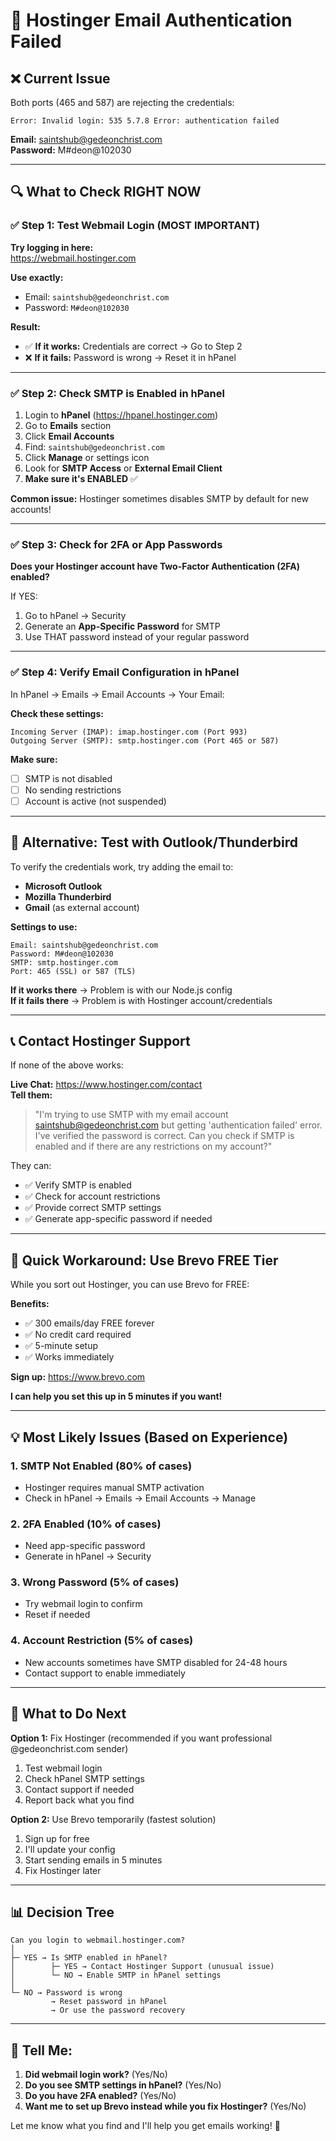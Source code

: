# 🚨 Hostinger Email Authentication Failed

## ❌ Current Issue

Both ports (465 and 587) are rejecting the credentials:
```
Error: Invalid login: 535 5.7.8 Error: authentication failed
```

**Email:** saintshub@gedeonchrist.com  
**Password:** M#deon@102030

---

## 🔍 What to Check RIGHT NOW

### ✅ Step 1: Test Webmail Login (MOST IMPORTANT)

**Try logging in here:**  
https://webmail.hostinger.com

**Use exactly:**
- Email: `saintshub@gedeonchrist.com`
- Password: `M#deon@102030`

**Result:**
- ✅ **If it works:** Credentials are correct → Go to Step 2
- ❌ **If it fails:** Password is wrong → Reset it in hPanel

---

### ✅ Step 2: Check SMTP is Enabled in hPanel

1. Login to **hPanel** (https://hpanel.hostinger.com)
2. Go to **Emails** section
3. Click **Email Accounts**
4. Find: `saintshub@gedeonchrist.com`
5. Click **Manage** or settings icon
6. Look for **SMTP Access** or **External Email Client**
7. **Make sure it's ENABLED** ✅

**Common issue:** Hostinger sometimes disables SMTP by default for new accounts!

---

### ✅ Step 3: Check for 2FA or App Passwords

**Does your Hostinger account have Two-Factor Authentication (2FA) enabled?**

If YES:
1. Go to hPanel → Security
2. Generate an **App-Specific Password** for SMTP
3. Use THAT password instead of your regular password

---

### ✅ Step 4: Verify Email Configuration in hPanel

In hPanel → Emails → Email Accounts → Your Email:

**Check these settings:**
```
Incoming Server (IMAP): imap.hostinger.com (Port 993)
Outgoing Server (SMTP): smtp.hostinger.com (Port 465 or 587)
```

**Make sure:**
- [ ] SMTP is not disabled
- [ ] No sending restrictions
- [ ] Account is active (not suspended)

---

## 🔧 Alternative: Test with Outlook/Thunderbird

To verify the credentials work, try adding the email to:
- **Microsoft Outlook**
- **Mozilla Thunderbird**
- **Gmail** (as external account)

**Settings to use:**
```
Email: saintshub@gedeonchrist.com
Password: M#deon@102030
SMTP: smtp.hostinger.com
Port: 465 (SSL) or 587 (TLS)
```

**If it works there** → Problem is with our Node.js config  
**If it fails there** → Problem is with Hostinger account/credentials

---

## 📞 Contact Hostinger Support

If none of the above works:

**Live Chat:** https://www.hostinger.com/contact  
**Tell them:**
> "I'm trying to use SMTP with my email account saintshub@gedeonchrist.com but getting 'authentication failed' error. I've verified the password is correct. Can you check if SMTP is enabled and if there are any restrictions on my account?"

They can:
- ✅ Verify SMTP is enabled
- ✅ Check for account restrictions
- ✅ Provide correct SMTP settings
- ✅ Generate app-specific password if needed

---

## 🎯 Quick Workaround: Use Brevo FREE Tier

While you sort out Hostinger, you can use Brevo for FREE:

**Benefits:**
- ✅ 300 emails/day FREE forever
- ✅ No credit card required
- ✅ 5-minute setup
- ✅ Works immediately

**Sign up:** https://www.brevo.com

**I can help you set this up in 5 minutes if you want!**

---

## 💡 Most Likely Issues (Based on Experience)

### 1. **SMTP Not Enabled** (80% of cases)
- Hostinger requires manual SMTP activation
- Check in hPanel → Emails → Email Accounts → Manage

### 2. **2FA Enabled** (10% of cases)
- Need app-specific password
- Generate in hPanel → Security

### 3. **Wrong Password** (5% of cases)
- Try webmail login to confirm
- Reset if needed

### 4. **Account Restriction** (5% of cases)
- New accounts sometimes have SMTP disabled for 24-48 hours
- Contact support to enable immediately

---

## 🔄 What to Do Next

**Option 1:** Fix Hostinger (recommended if you want professional @gedeonchrist.com sender)
1. Test webmail login
2. Check hPanel SMTP settings
3. Contact support if needed
4. Report back what you find

**Option 2:** Use Brevo temporarily (fastest solution)
1. Sign up for free
2. I'll update your config
3. Start sending emails in 5 minutes
4. Fix Hostinger later

---

## 📊 Decision Tree

```
Can you login to webmail.hostinger.com?
│
├─ YES → Is SMTP enabled in hPanel?
│        ├─ YES → Contact Hostinger Support (unusual issue)
│        └─ NO → Enable SMTP in hPanel settings
│
└─ NO → Password is wrong
         → Reset password in hPanel
         → Or use the password recovery
```

---

## 🤝 Tell Me:

1. **Did webmail login work?** (Yes/No)
2. **Do you see SMTP settings in hPanel?** (Yes/No)
3. **Do you have 2FA enabled?** (Yes/No)
4. **Want me to set up Brevo instead while you fix Hostinger?** (Yes/No)

Let me know what you find and I'll help you get emails working! 🚀
